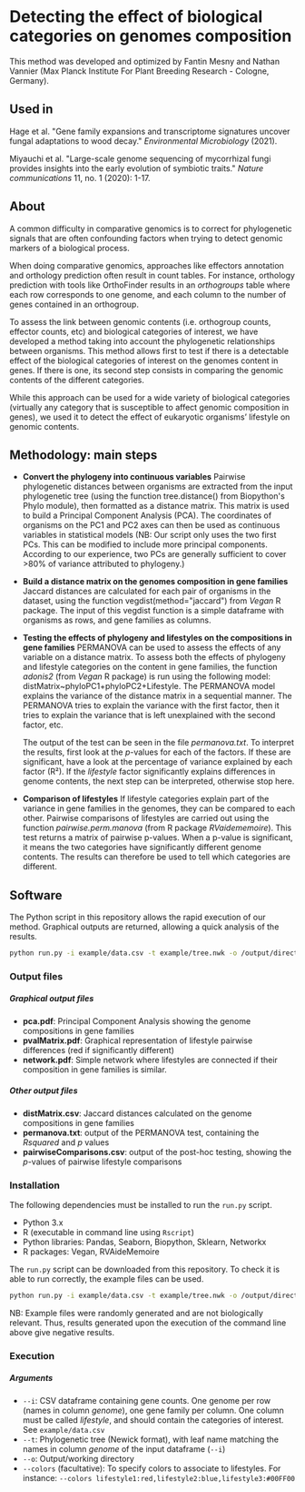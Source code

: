 # Detecting the effect of biological categories on genomes composition

This method was developed and optimized by Fantin Mesny and Nathan Vannier (Max Planck Institute For Plant Breeding Research - Cologne, Germany).

## Used in

Hage et al. "Gene family expansions and transcriptome signatures uncover fungal adaptations to wood decay." *Environmental Microbiology* (2021).

Miyauchi et al. "Large-scale genome sequencing of mycorrhizal fungi provides insights into the early evolution of symbiotic traits." *Nature communications* 11, no. 1 (2020): 1-17.


## About

A common difficulty in comparative genomics is to correct for phylogenetic signals that are often confounding factors when trying to detect genomic markers of a biological process.

When doing comparative genomics, approaches like effectors annotation and orthology prediction often result in count tables. For instance, orthology prediction with tools like OrthoFinder results in an *orthogroups* table where each row corresponds to one genome, and each column to the number of genes contained in an orthogroup.

To assess the link between genomic contents (i.e. orthogroup counts, effector counts, etc) and biological categories of interest, we have developed a method taking into account the phylogenetic relationships between organisms. This method allows first to test if there is a detectable effect of the biological categories of interest on the genomes content in genes. If there is one, its second step consists in comparing the genomic contents of the different categories. 

While this approach can be used for a wide variety of biological categories (virtually any category that is susceptible to affect genomic composition in genes), we used it to detect the effect of eukaryotic organisms’ lifestyle on genomic contents. 

## Methodology: main steps

- **Convert the phylogeny into continuous variables**
Pairwise phylogenetic distances between organisms are extracted from the input phylogenetic tree (using the function tree.distance() from Biopython's Phylo module), then formatted as a distance matrix.
This matrix is used to build a Principal Component Analysis (PCA). The coordinates of organisms on the PC1 and PC2 axes can then be used as continuous variables in statistical models 
(NB: Our script only uses the two first PCs. This can be modified to include more principal components. According to our experience, two PCs are generally sufficient to cover >80% of variance attributed to phylogeny.)


- **Build a distance matrix on the genomes composition in gene families**
Jaccard distances are calculated for each pair of organisms in the dataset, using the function vegdist(method="jaccard") from *Vegan* R package.
The input of this vegdist function is a simple dataframe with organisms as rows, and gene families as columns.

- **Testing the effects of phylogeny and lifestyles on the compositions in gene families**
PERMANOVA can be used to assess the effects of any variable on a distance matrix.
To assess both the effects of phylogeny and lifestyle categories on the content in gene families, the function *adonis2* (from *Vegan* R package) is run using the following model: distMatrix~phyloPC1+phyloPC2+Lifestyle. The PERMANOVA model explains the variance of the distance matrix in a sequential manner. The PERMANOVA tries to explain the variance with the first factor, then it tries to explain the variance that is left unexplained with the second factor, etc.


   The output of the test can be seen in the file *permanova.txt*. To interpret the results, first look at the *p*-values for each of the factors. If these are significant, have a look at the percentage of variance explained by each factor (R²). If the *lifestyle* factor significantly explains differences in genome contents, the next step can be interpreted, otherwise stop here.

- **Comparison of lifestyles**
If lifestyle categories explain part of the variance in gene families in the genomes, they can be compared to each other. Pairwise comparisons of lifestyles are carried out using the function *pairwise.perm.manova* (from R package *RVaidememoire*). This test returns a matrix of pairwise p-values. When a p-value is significant, it means the two categories have significantly different genome contents. The results can therefore be used to tell which categories are different.

## Software

The Python script in this repository allows the rapid execution of our method. Graphical outputs are returned, allowing a quick analysis of the results.

```bash
python run.py -i example/data.csv -t example/tree.nwk -o /output/directory -colors lifestyle1:blue,lifestyle2:green
```

### Output files

##### Graphical output files
- **pca.pdf**: Principal Component Analysis showing the genome compositions in gene families
- **pvalMatrix.pdf**: Graphical representation of lifestyle pairwise differences (red if significantly different)
- **network.pdf**: Simple network where lifestyles are connected if their composition in gene families is similar.

##### Other output files
- **distMatrix.csv**: Jaccard distances calculated on the genome compositions in gene families
- **permanova.txt**: output of the PERMANOVA test, containing the *Rsquared* and *p* values
- **pairwiseComparisons.csv**: output of the post-hoc testing, showing the *p*-values of pairwise lifestyle comparisons


### Installation


The following dependencies must be installed to run the ```run.py``` script.

- Python 3.x
- R (executable in command line using ```Rscript```)
- Python libraries: Pandas, Seaborn, Biopython, Sklearn, Networkx
- R packages: Vegan, RVAideMemoire

The ```run.py``` script can be downloaded from this repository.
To check it is able to run correctly, the example files can be used.

```bash
python run.py -i example/data.csv -t example/tree.nwk -o /output/directory 
```
NB: Example files were randomly generated and are not biologically relevant. Thus, results generated upon the execution of the command line above give negative results.


### Execution

##### Arguments

- ```--i```: CSV dataframe containing gene counts. One genome per row (names in column *genome*), one gene family per column. One column must be called *lifestyle*, and should contain the categories of interest. See ```example/data.csv```
- ```--t```: Phylogenetic tree (Newick format), with leaf name matching the names in column *genome* of the input dataframe (```--i```)
- ```--o```: Output/working directory
- ```--colors``` (facultative): To specify colors to associate to lifestyles. 
    For instance: ```--colors lifestyle1:red,lifestyle2:blue,lifestyle3:#00FF00```
